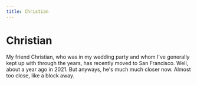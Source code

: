```yaml
---
title: Christian
---
```


# Christian

My friend Christian, who was in my wedding party and whom I've generally kept up with through the years, has recently moved to San Francisco. Well, about a year ago in 2021. But anyways, he's much much closer now. Almost too close, like a block away.
